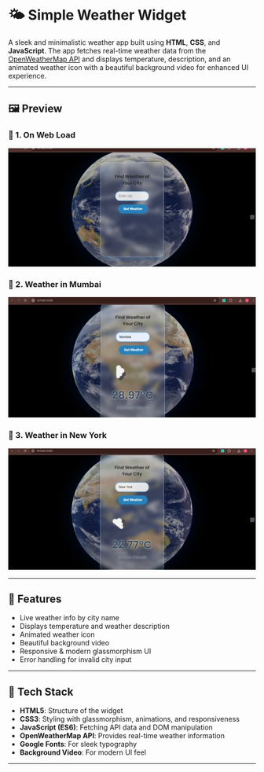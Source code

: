 # 🌤️ Simple Weather Widget

A sleek and minimalistic weather app built using **HTML**, **CSS**, and **JavaScript**. The app fetches real-time weather data from the [OpenWeatherMap API](https://openweathermap.org/api) and displays temperature, description, and an animated weather icon with a beautiful background video for enhanced UI experience.

---

## 🖼️ Preview

### 🔹 1. On Web Load
![App Home](preview-home.png)

### 🔹 2. Weather in Mumbai
![Mumbai Weather](preview-mumbai.png)

### 🔹 3. Weather in New York
![New York Weather](preview-new-york.png)

---

## 🚀 Features

- Live weather info by city name
- Displays temperature and weather description
- Animated weather icon
- Beautiful background video
- Responsive & modern glassmorphism UI
- Error handling for invalid city input

---

## 🔧 Tech Stack

- **HTML5**: Structure of the widget  
- **CSS3**: Styling with glassmorphism, animations, and responsiveness  
- **JavaScript (ES6)**: Fetching API data and DOM manipulation  
- **OpenWeatherMap API**: Provides real-time weather information  
- **Google Fonts**: For sleek typography  
- **Background Video**: For modern UI feel

---

